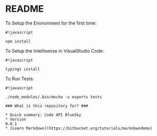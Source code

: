 # README #

To Setup the Environment for the first time:
```
#!javascript

npm install
```
To Setup the Intellisense in VisualStudio Code:
```
#!javascript

typings install
```
To Run Tests:
```
#!javascript

./node_modules/.bin/mocha -u exports tests
```

```
### What is this repository for? ###

* Quick summary: Code API BlueSky
* Version
0.0.1
* [Learn Markdown](https://bitbucket.org/tutorials/markdowndemo)